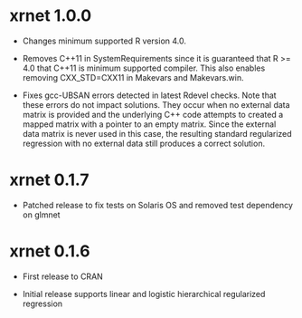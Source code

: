 # xrnet 1.0.0

* Changes minimum supported R version 4.0.

* Removes C++11 in SystemRequirements since it is guaranteed that R >= 4.0 that C++11 is minimum supported compiler. This also enables removing CXX_STD=CXX11 in Makevars and Makevars.win.

* Fixes gcc-UBSAN errors detected in latest Rdevel checks. Note that these errors do not impact solutions. They occur when no external data matrix is provided and the underlying C++ code attempts to created a mapped matrix with a pointer to an empty matrix. Since the external data matrix is never used in this case, the resulting standard regularized regression with no external data still produces a correct solution.

# xrnet 0.1.7

* Patched release to fix tests on Solaris OS and removed test dependency on glmnet

# xrnet 0.1.6

* First release to CRAN

* Initial release supports linear and logistic hierarchical regularized regression
